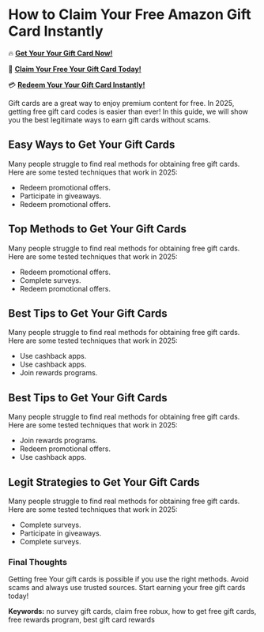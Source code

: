 # How to Claim Your Free Amazon Gift Card Instantly

🔥 **[Get Your Your Gift Card Now!](https://www.apkhub.site/)**  

🎁 **[Claim Your Free Your Gift Card Today!](https://www.apkhub.site/)**  

💳 **[Redeem Your Your Gift Card Instantly!](https://www.apkhub.site/)**  

Gift cards are a great way to enjoy premium content for free. In 2025, getting free gift card codes is easier than ever! In this guide, we will show you the best legitimate ways to earn gift cards without scams.

## Easy Ways to Get Your Gift Cards

Many people struggle to find real methods for obtaining free gift cards. Here are some tested techniques that work in 2025:

- Redeem promotional offers.
- Participate in giveaways.
- Redeem promotional offers.

## Top Methods to Get Your Gift Cards

Many people struggle to find real methods for obtaining free gift cards. Here are some tested techniques that work in 2025:

- Redeem promotional offers.
- Complete surveys.
- Redeem promotional offers.

## Best Tips to Get Your Gift Cards

Many people struggle to find real methods for obtaining free gift cards. Here are some tested techniques that work in 2025:

- Use cashback apps.
- Use cashback apps.
- Join rewards programs.

## Best Tips to Get Your Gift Cards

Many people struggle to find real methods for obtaining free gift cards. Here are some tested techniques that work in 2025:

- Join rewards programs.
- Redeem promotional offers.
- Use cashback apps.

## Legit Strategies to Get Your Gift Cards

Many people struggle to find real methods for obtaining free gift cards. Here are some tested techniques that work in 2025:

- Complete surveys.
- Participate in giveaways.
- Complete surveys.

### Final Thoughts

Getting free Your gift cards is possible if you use the right methods. Avoid scams and always use trusted sources. Start earning your free gift cards today!

**Keywords:** no survey gift cards, claim free robux, how to get free gift cards, free rewards program, best gift card rewards
